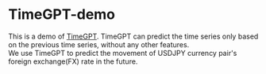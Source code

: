 # TimeGPT-demo
This is a demo of [TimeGPT](https://docs.nixtla.io). TimeGPT can predict the time series only based on the previous time series, without any other features.  
We use TimeGPT to predict the movement of USDJPY currency pair's foreign exchange(FX) rate in the future. 
